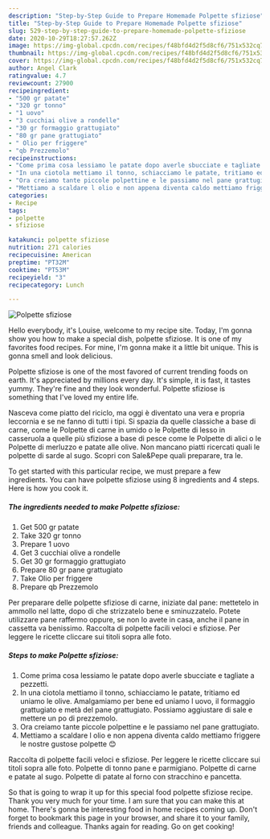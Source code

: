 ```yaml
---
description: "Step-by-Step Guide to Prepare Homemade Polpette sfiziose"
title: "Step-by-Step Guide to Prepare Homemade Polpette sfiziose"
slug: 529-step-by-step-guide-to-prepare-homemade-polpette-sfiziose
date: 2020-10-29T18:27:57.262Z
image: https://img-global.cpcdn.com/recipes/f48bfd4d2f5d8cf6/751x532cq70/polpette-sfiziose-recipe-main-photo.jpg
thumbnail: https://img-global.cpcdn.com/recipes/f48bfd4d2f5d8cf6/751x532cq70/polpette-sfiziose-recipe-main-photo.jpg
cover: https://img-global.cpcdn.com/recipes/f48bfd4d2f5d8cf6/751x532cq70/polpette-sfiziose-recipe-main-photo.jpg
author: Angel Clark
ratingvalue: 4.7
reviewcount: 27900
recipeingredient:
- "500 gr patate"
- "320 gr tonno"
- "1 uovo"
- "3 cucchiai olive a rondelle"
- "30 gr formaggio grattugiato"
- "80 gr pane grattugiato"
- " Olio per friggere"
- "qb Prezzemolo"
recipeinstructions:
- "Come prima cosa lessiamo le patate dopo averle sbucciate e tagliate a pezzetti."
- "In una ciotola mettiamo il tonno, schiacciamo le patate, tritiamo ed uniamo le olive. Amalgamiamo per bene ed uniamo l uovo, il formaggio grattugiato e metà del pane grattugiato. Possiamo aggiustare di sale e mettere un po di prezzemolo."
- "Ora creiamo tante piccole polpettine e le passiamo nel pane grattugiato."
- "Mettiamo a scaldare l olio e non appena diventa caldo mettiamo friggere le nostre gustose polpette 😊"
categories:
- Recipe
tags:
- polpette
- sfiziose

katakunci: polpette sfiziose 
nutrition: 271 calories
recipecuisine: American
preptime: "PT32M"
cooktime: "PT53M"
recipeyield: "3"
recipecategory: Lunch

---
```



![Polpette sfiziose](https://img-global.cpcdn.com/recipes/f48bfd4d2f5d8cf6/751x532cq70/polpette-sfiziose-recipe-main-photo.jpg)

Hello everybody, it's Louise, welcome to my recipe site. Today, I'm gonna show you how to make a special dish, polpette sfiziose. It is one of my favorites food recipes. For mine, I'm gonna make it a little bit unique. This is gonna smell and look delicious.

Polpette sfiziose is one of the most favored of current trending foods on earth. It's appreciated by millions every day. It's simple, it is fast, it tastes yummy. They're fine and they look wonderful. Polpette sfiziose is something that I've loved my entire life.

Nasceva come piatto del riciclo, ma oggi è diventato una vera e propria leccornia e se ne fanno di tutti i tipi. Si spazia da quelle classiche a base di carne, come le Polpette di carne in umido o le Polpette di lesso in casseruola a quelle più sfiziose a base di pesce come le Polpette di alici o le Polpette di merluzzo e patate alle olive. Non mancano piatti ricercati quali le polpette di sarde al sugo. Scopri con Sale&amp;Pepe quali preparare, tra le.


To get started with this particular recipe, we must prepare a few ingredients. You can have polpette sfiziose using 8 ingredients and 4 steps. Here is how you cook it.

<!--inarticleads1-->

##### The ingredients needed to make Polpette sfiziose:

1. Get 500 gr patate
1. Take 320 gr tonno
1. Prepare 1 uovo
1. Get 3 cucchiai olive a rondelle
1. Get 30 gr formaggio grattugiato
1. Prepare 80 gr pane grattugiato
1. Take  Olio per friggere
1. Prepare qb Prezzemolo


Per preparare delle polpette sfiziose di carne, iniziate dal pane: mettetelo in ammollo nel latte, dopo di che strizzatelo bene e sminuzzatelo. Potete utilizzare pane raffermo oppure, se non lo avete in casa, anche il pane in cassetta va benissimo. Raccolta di polpette facili veloci e sfiziose. Per leggere le ricette cliccare sui titoli sopra alle foto. 

<!--inarticleads2-->

##### Steps to make Polpette sfiziose:

1. Come prima cosa lessiamo le patate dopo averle sbucciate e tagliate a pezzetti.
1. In una ciotola mettiamo il tonno, schiacciamo le patate, tritiamo ed uniamo le olive. Amalgamiamo per bene ed uniamo l uovo, il formaggio grattugiato e metà del pane grattugiato. Possiamo aggiustare di sale e mettere un po di prezzemolo.
1. Ora creiamo tante piccole polpettine e le passiamo nel pane grattugiato.
1. Mettiamo a scaldare l olio e non appena diventa caldo mettiamo friggere le nostre gustose polpette 😊


Raccolta di polpette facili veloci e sfiziose. Per leggere le ricette cliccare sui titoli sopra alle foto. Polpette di tonno pane e parmigiano. Polpette di carne e patate al sugo. Polpette di patate al forno con stracchino e pancetta. 

So that is going to wrap it up for this special food polpette sfiziose recipe. Thank you very much for your time. I am sure that you can make this at home. There's gonna be interesting food in home recipes coming up. Don't forget to bookmark this page in your browser, and share it to your family, friends and colleague. Thanks again for reading. Go on get cooking!
